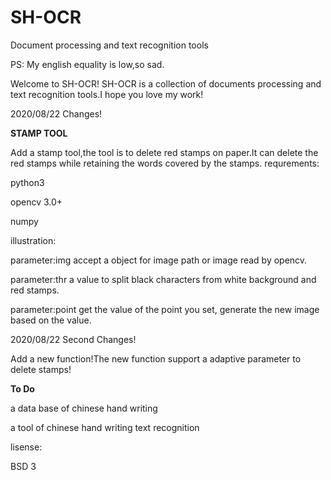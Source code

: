 # SH-OCR
Document processing and text recognition tools

PS: My english equality is low,so sad.

Welcome to SH-OCR!
SH-OCR is a collection of documents processing and text recognition tools.I hope you love my work!



2020/08/22 Changes!

**STAMP TOOL**

Add a stamp tool,the tool is to delete red stamps on paper.It can delete the red stamps while retaining the words covered by the stamps. 
requrements:

python3

opencv 3.0+

numpy


 illustration:
 
 parameter:img    accept a object for image path or image read by opencv.
 
 parameter:thr    a value to split black characters from white background and red stamps.
 
 parameter:point  get the value of the point you set, generate the new image based on the value.
 
 
2020/08/22 Second Changes!

Add a new function!The new function support a adaptive parameter to delete stamps!
 
 
 
 **To Do**
 
 a data base of chinese hand writing
 
 a tool of chinese hand writing text recognition
 
 lisense:
 
 BSD 3












